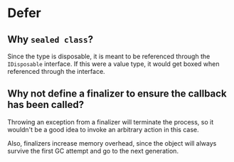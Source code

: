 # Defer

## Why `sealed class`?
Since the type is disposable, it is meant to be referenced through the `IDisposable` interface.
If this were a value type, it would get boxed when referenced through the interface.

## Why not define a finalizer to ensure the callback has been called?
Throwing an exception from a finalizer will terminate the process,
so it wouldn't be a good idea to invoke an arbitrary action in this case.

Also, finalizers increase memory overhead, since the object will always survive the first GC attempt
and go to the next generation.